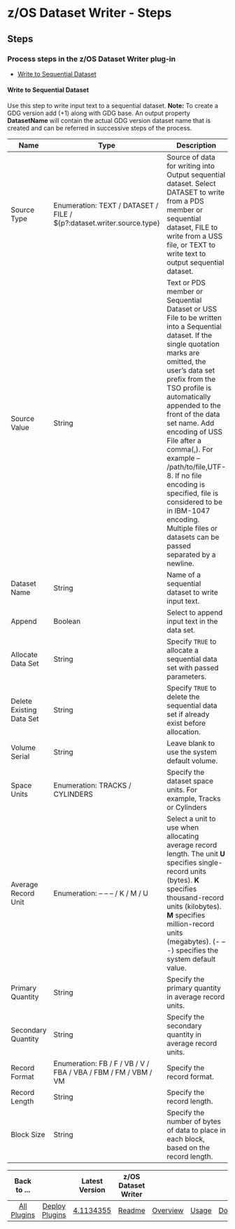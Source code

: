 
# z/OS Dataset Writer - Steps

## Steps

### Process steps in the z/OS Dataset Writer plug-in

* [Write to Sequential Dataset](#write_to_seq)

#### Write to Sequential Dataset

Use this step to write input text to a sequential dataset. **Note:** To create a GDG version add (+1) along with GDG base. An output property **DatasetName** will contain the actual GDG version dataset name that is created and can be referred in successive steps of the process.


| Name | Type | Description | Required |
| --- | --- | --- | --- |
| Source Type | Enumeration: TEXT / DATASET / FILE / ${p?:dataset.writer.source.type} | Source of data for writing into Output sequential dataset. Select DATASET to write from a PDS member or sequential dataset, FILE to write from a USS file, or TEXT to write text to output sequential dataset. | Yes |
| Source Value | String | Text or PDS member or Sequential Dataset or USS File to be written into a Sequential dataset. If the single quotation marks are omitted, the user’s data set prefix from the TSO profile is automatically appended to the front of the data set name. Add encoding of USS File after a comma(,). For example – /path/to/file,UTF-8. If no file encoding is specified, file is considered to be in IBM-1047 encoding. Multiple files or datasets can be passed separated by a newline. | Yes |
| Dataset Name | String | Name of a sequential dataset to write input text. | Yes |
| Append | Boolean | Select to append input text in the data set. | No |
| Allocate Data Set | String | Specify `TRUE` to allocate a sequential data set with passed parameters. | No |
| Delete Existing Data Set | String | Specify `TRUE` to delete the sequential data set if already exist before allocation. | No |
| Volume Serial | String | Leave blank to use the system default volume. | No |
| Space Units | Enumeration: TRACKS / CYLINDERS  | Specify the dataset space units. For example, Tracks or Cylinders | Yes |
| Average Record Unit | Enumeration: – – – / K / M / U | Select a unit to use when allocating average record length. The unit **U** specifies single-record units (bytes). **K** specifies thousand-record units (kilobytes). **M** specifies million-record units (megabytes). (- – -) specifies the system default value. | No |
| Primary Quantity | String | Specify the primary quantity in average record units. | Yes |
| Secondary Quantity | String | Specify the secondary quantity in average record units. | Yes |
| Record Format | Enumeration: FB / F / VB / V / FBA / VBA / FBM / FM / VBM / VM | Specify the record format. | Yes |
| Record Length | String | Specify the record length. | Yes |
| Block Size | String | Specify the number of bytes of data to place in each block, based on the record length. | Yes |

|Back to ...||Latest Version|z/OS Dataset Writer ||||
| :---: | :---: | :---: | :---: | :---: | :---: | :---: |
|[All Plugins](../../index.md)|[Deploy Plugins](../README.md)|[4.1134355](https://raw.githubusercontent.com/UrbanCode/IBM-UCD-PLUGINS/main/files/zos-dataset-writer/ucd-plugins-zos-dataset-writer-4.1134355.zip)|[Readme](README.md)|[Overview](overview.md)|[Usage](usage.md)|[Downloads](downloads.md)|
